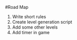 #Road Map

1. Write short rules
2. Create level generation script
3. Add some other levels
4. Add timer in game
